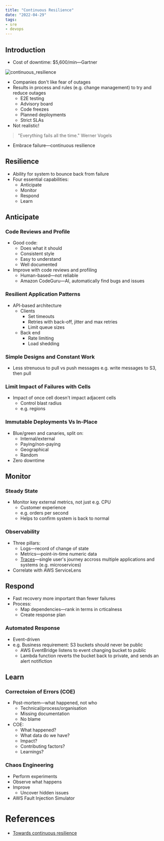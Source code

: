```yaml
---
title: "Continuous Resilience"
date: "2022-04-29"
tags:
- sre
- devops
---
```


## Introduction

- Cost of downtime: $5,600/min—Gartner

![continuous_resilience](files/continuous_resilience.svg)

- Companies don't like fear of outages
- Results in process and rules (e.g. change management) to try and reduce outages
	- E2E testing
	- Advisory board
	- Code freezes
	- Planned deployments
	- Strict SLAs
- Not realistic!

> "Everything fails all the time."
> Werner Vogels

- Embrace failure—continuous resilience

## Resilience

- Ability for system to bounce back from failure
- Four essential capabilities:
	- Anticipate
	- Monitor
	- Respond
	- Learn

## Anticipate

### Code Reviews and Profile

- Good code:
	- Does what it should
	- Consistent style
	- Easy to understand
	- Well documented
- Improve with code reviews and profiling
	- Human-based—not reliable
	- Amazon CodeGuru—AI, automatically find bugs and issues

### Resilient Application Patterns

- API-based architecture
	- Clients
		- Set timeouts
		- Retries with back-off, jitter and max retries
		- Limit queue sizes
	- Back end
		- Rate limiting
		- Load shedding

### Simple Designs and Constant Work

- Less strenuous to pull vs push messages e.g. write messages to S3, then pull

### Limit Impact of Failures with Cells

- Impact of once cell doesn't impact adjacent cells
	- Control blast radius
	- e.g. regions

### Immutable Deployments Vs In-Place

- Blue/green and canaries, split on:
	- Internal/external
	- Paying/non-paying
	- Geographical
	- Random
- Zero downtime

## Monitor

### Steady State

- Monitor key external metrics, not just e.g. CPU
	- Customer experience
	- e.g. orders per second
	- Helps to confirm system is back to normal

### Observability

- Three pillars:
	- Logs—record of change of state
	- Metrics—point-in-time numeric data
	- [Traces](notes/Distributed%20Tracing.md)—single user's journey accross multiple applications and systems (e.g. microservices)
- Correlate with AWS ServiceLens

## Respond

- Fast recovery more important than fewer failures
- Process:
	- Map dependencies—rank in terms in crticalness
	- Create response plan

### Automated Response

- Event-driven
- e.g. Business requirement: S3 buckets should never be public
	- AWS EventBridge listens to event changing bucket to public
	- Lambda function reverts the bucket back to private, and sends an alert notifiction

## Learn

### Correctoion of Errors (COE)

- Post-mortem—what happened, not who
	- Technical/process/organisation
	- Missing documentation
	- No blame
- COE:
	- What happened?
	- What data do we have?
	- Impact?
	- Contributing factors?
	- Learnings?

### Chaos Engineering

- Perform experiments
- Observe what happens
- Improve
	- Uncover hidden issues
- AWS Fault Injection Simulator

# References

- [Towards continuous resilience](https://medium.com/the-cloud-architect/towards-continuous-resilience-3c7fbc5d232b)

